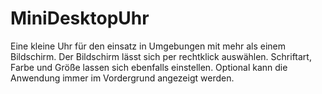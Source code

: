 # MiniDesktopUhr
Eine kleine Uhr für den einsatz in Umgebungen mit mehr als einem Bildschirm. Der Bildschirm lässt sich per rechtklick auswählen. Schriftart, Farbe und Größe lassen sich ebenfalls einstellen. Optional kann die Anwendung immer im Vordergrund angezeigt werden.
